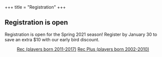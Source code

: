 +++
title = "Registration"
+++

## Registration is open

Registration is open for the Spring 2021 season!
Register by January 30 to save an extra $10 with our early bird
discount.

<center>
  <a href="https://www.gotsport.com/asp/application/reg/?ProgramID=92540&Type=PLAYER" class="btn btn-template-primary btn-lg">Rec (players born 2011-2017)</a>
  <a href="https://www.gotsport.com/asp/application/reg/?ProgramID=92541&Type=PLAYER" class="btn btn-template-primary btn-lg">Rec Plus (players born 2002-2010)</a>
</center>

<p><!-- space below buttons --></p>
